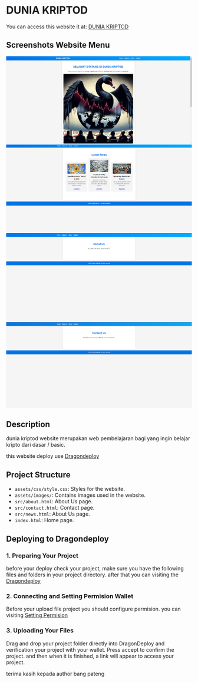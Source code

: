# DUNIA KRIPTOD

You can access this website it at: [DUNIA KRIPTOD](https://4wxqwid6kgxsqdam6lbgvbalbhwha4qykzw42zxcdxs7nr3polqq.arweave.net/5a8LIH5RrygMDPLCaoQLCexwchhWbc1m4h3l9sdvcuE/)

## Screenshots Website Menu

![Homepage Screenshot](assets/ss/1.jpg)
![Latest Article Screenshot](assets/ss/2.jpg)
![About](assets/ss/3.jpg)
![Latest New](assets/ss/4.jpg)

## Description

dunia kriptod website merupakan web pembelajaran bagi yang ingin belajar kripto dari dasar / basic. 


this website deploy use [Dragondeploy](https://dragondeploy.xyz/)

## Project Structure

- `assets/css/style.css`: Styles for the website.
- `assets/images/`: Contains images used in the website.
- `src/about.html`: About Us page.
- `src/contact.html`: Contact page.
- `src/news.html`: About Us page.
- `index.html`: Home page.

## Deploying to Dragondeploy

### 1. Preparing Your Project

before your deploy check your project, make sure you have the following files and folders in your project directory. after that
you can visiting the [Dragondeploy](https://dragondeploy.xyz/)

### 2. Connecting and Setting Permision Wallet

Before your upload file project you should configure permision.
you can visiting [Setting Permision](https://dragondeploy.xyz/pro-tips)

### 3. Uploading Your Files

Drag and drop your project folder directly into DragonDeploy and verification your project with your wallet. Press accept to confirm the project. and then when it is finished, a link will appear to access your project.

terima kasih kepada author bang pateng